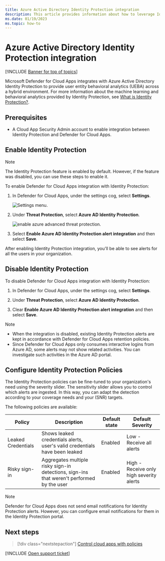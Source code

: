 ```yaml
---
title: Azure Active Directory Identity Protection integration
description: This article provides information about how to leverage Identity Protection alerts in Defender for Cloud Apps for hybrid risk detection.
ms.date: 01/19/2023
ms.topic: how-to
---
```

# Azure Active Directory Identity Protection integration

[!INCLUDE [Banner for top of topics](includes/banner.md)]

Microsoft Defender for Cloud Apps integrates with Azure Active Directory Identity Protection to provide user entity behavioral analytics (UEBA) across a hybrid environment. For more information about the machine learning and behavioral analytics provided by Identity Protection, see [What is Identity Protection?](/azure/active-directory/identity-protection/overview-identity-protection).

## Prerequisites

- A Cloud App Security Admin account to enable integration between Identity Protection and Defender for Cloud Apps.

## Enable Identity Protection

> [!NOTE]
> The Identity Protection feature is enabled by default. However, if the feature was disabled, you can use these steps to enable it.

To enable Defender for Cloud Apps integration with Identity Protection:

1. In Defender for Cloud Apps, under the settings cog, select **Settings**.

    ![Settings menu.](media/azip-system-settings.png)

1. Under **Threat Protection**, select **Azure AD Identity Protection**.

    ![enable azure advanced threat protection.](media/aadip-integration.png)

1. Select **Enable Azure AD Identity Protection alert integration** and then select **Save**.

After enabling Identity Protection integration, you'll be able to see alerts for all the users in your organization.

## Disable Identity Protection

To disable Defender for Cloud Apps integration with Identity Protection:

1. In Defender for Cloud Apps, under the settings cog, select **Settings**.

1. Under **Threat Protection**, select **Azure AD Identity Protection**.

1. Clear **Enable Azure AD Identity Protection alert integration** and then select **Save**.

> [!NOTE]
>
> - When the integration is disabled, existing Identity Protection alerts are kept in accordance with Defender for Cloud Apps retention policies.
> - Since Defender for Cloud Apps only consumes interactive logins from Azure AD, some alerts may not show related activities. You can investigate such activities in the Azure AD portal.

## Configure Identity Protection Policies

The Identity Protection policies can be fine-tuned to your organization's need using the severity slider. The sensitivity slider allows you to control which alerts are ingested. In this way, you can adapt the detection according to your coverage needs and your (SNR) targets.

The following policies are available:

|Policy|Description|Default state|Default Severity|
|---|---|---|---|
|Leaked Credentials|Shows leaked credentials alerts, user's valid credentials have been leaked|Enabled|Low - Receive all alerts|
|Risky sign-in|Aggregates multiple risky sign-in detections, sign-ins that weren't performed by the user|Enabled|High - Receive only high severity alerts|

> [!NOTE]
> Defender for Cloud Apps does not send email notifications for Identity Protection alerts. However, you can configure email notifications for them in the Identity Protection portal.

## Next steps

> [!div class="nextstepaction"]
> [Control cloud apps with policies](control-cloud-apps-with-policies.md)

[!INCLUDE [Open support ticket](includes/support.md)]
